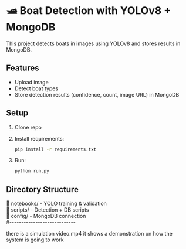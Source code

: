# 🛥️ Boat Detection with YOLOv8 + MongoDB

This project detects boats in images using YOLOv8 and stores results in MongoDB.

## Features
- Upload image
- Detect boat types
- Store detection results (confidence, count, image URL) in MongoDB

## Setup
1. Clone repo
2. Install requirements:
    ```bash
    pip install -r requirements.txt
    ```

3. Run:
    ```bash
    python run.py
    ```

## Directory Structure
📁 notebooks/ - YOLO training & validation  
📁 scripts/ - Detection + DB scripts  
📁 config/ - MongoDB connection  
#----------------------------

there is a simulation video.mp4 it shows a demonstration on how the system is going to work 
